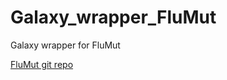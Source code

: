 # Galaxy_wrapper_FluMut

Galaxy wrapper for FluMut

[FluMut git repo](https://github.com/izsvenezie-virology/FluMut)
